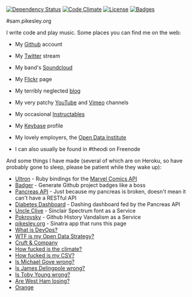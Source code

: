 [![Dependency Status](http://img.shields.io/gemnasium/pikesley/pikesley.org.svg)](https://gemnasium.com/pikesley/pikesley.org)
[![Code Climate](http://img.shields.io/codeclimate/github/pikesley/pikesley.org.svg)](https://codeclimate.com/github/pikesley/pikesley.org)
[![License](http://img.shields.io/:license-mit-blue.svg)](http://pikesley.mit-license.org)
[![Badges](http://img.shields.io/:badges-4/4-ff6799.svg)](https://github.com/pikesley/badger)

#sam.pikesley.org

I write code and play music. Some places you can find me on the web:

* My [Github](https://github.com/pikesley) account
* My [Twitter](https://twitter.com/pikesley) stream
* My band's [Soundcloud](https://soundcloud.com/rawfunkmaharishi)
* My [Flickr](http://www.flickr.com/photos/pikesley/) page
* My terribly neglected [blog](http://org.orgraphone.org/)
* My very patchy [YouTube](https://www.youtube.com/user/pikesley/videos) and [Vimeo](https://vimeo.com/pikesley) channels
* My occasional [Instructables](http://www.instructables.com/member/pikesley?show=INSTRUCTABLES)
* My [Keybase](https://keybase.io/pikesley) profile
* My lovely employers, the [Open Data Institute](http://theodi.org/team/sam-pikesley)

* I can also usually be found in #theodi on Freenode

And some things I have made (several of which are on Heroku, so have probably gone to sleep, please be patient while they wake up):

* [Ultron](http://pikesley.github.io/ultron/) - Ruby bindings for the [Marvel Comics API](http://developer.marvel.com/docs)
* [Badger](http://badges.github.io/badgerbadgerbadger/) - Generate Github project badges like a boss
* [Pancreas API](http://pancreas-api.herokuapp.com/) - Just because my pancreas is broken, doesn't mean it can't have a RESTful API
* [Diabetes Dashboard](http://pikesley.github.io/diabetes-dashboard/) - Dashing dashboard fed by the Pancreas API
* [Uncle Clive](http://uncleclive.herokuapp.com/) - Sinclair Spectrum font as a Service
* [Pokrovsky](http://pokrovsky.herokuapp.com/) - Github History Vandalism as a Service
* [pikesley.org](https://github.com/pikesley/pikesley.org) - Sinatra app that runs this page
* [What is DevOps?](http://whatisdevops.com/)
* [WTF is my Open Data Strategy?](http://wtfismyopendatastrategy.herokuapp.com/)
* [Cruft & Company](http://cruft.co/)
* [How fucked is the climate?](http://howfuckedistheclimate.com/)
* [How fucked is my CSV?](http://howfuckedismycsv.eu/)
* [Is Michael Gove wrong?](http://ismichaelgovewrong.info/)
* [Is James Delingpole wrong?](http://isjamesdelingpolewrong.info/)
* [Is Toby Young wrong?](http://istobyyoungwrong.info/)
* [Are West Ham losing?](http://arewesthamlosing.herokuapp.com/)
* [Orange](http://orange.pikesley.org/)
